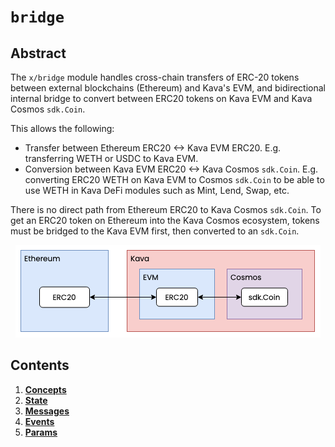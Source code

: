 # `bridge`

## Abstract

The `x/bridge` module handles cross-chain transfers of ERC-20 tokens between
external blockchains (Ethereum) and Kava's EVM, and bidirectional internal
bridge to convert between ERC20 tokens on Kava EVM and Kava Cosmos `sdk.Coin`.

This allows the following:

* Transfer between Ethereum ERC20 <-> Kava EVM ERC20. E.g. transferring WETH or
  USDC to Kava EVM.
* Conversion between Kava EVM ERC20 <-> Kava Cosmos `sdk.Coin`. E.g. converting
  ERC20 WETH on Kava EVM to Cosmos `sdk.Coin` to be able to use WETH in Kava
  DeFi modules such as Mint, Lend, Swap, etc.

There is no direct path from Ethereum ERC20 to Kava Cosmos `sdk.Coin`. To get an
ERC20 token on Ethereum into the Kava Cosmos ecosystem, tokens must be bridged
to the Kava EVM first, then converted to an `sdk.Coin`.

<p align="center">
  <img src="./images/high-level-overview.drawio.png">
</p>

## Contents

1. **[Concepts](01_concepts.md)**
2. **[State](02_state.md)**
3. **[Messages](03_messages.md)**
4. **[Events](04_events.md)**
5. **[Params](05_params.md)**
